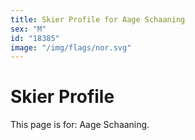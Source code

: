 ```yaml
---
title: Skier Profile for Aage Schaaning
sex: "M"
id: "18385"
image: "/img/flags/nor.svg" 
---
```


# Skier Profile

This page is for: Aage Schaaning.
    